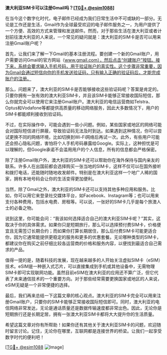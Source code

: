 **澳大利亚SIM卡可以注册Gmail吗？[[TG💪+ @esim1088](https://t.me/s/esim1088)]**

在当今这个数字化时代，电子邮件已经成为我们日常生活中不可或缺的一部分。无论是工作还是生活，Gmail作为全球最受欢迎的电子邮件服务之一，为用户提供了一个方便、高效的方式来管理和发送邮件。然而，对于那些生活在澳大利亚或者计划前往澳大利亚的人来说，一个常见的疑问就是：澳大利亚的SIM卡是否可以用来注册Gmail账户呢？

首先，让我们来了解一下Gmail的基本注册流程。要创建一个新的Gmail账户，用户需要访问Gmail的官方网站（www.gmail.com），然后点击“创建账户”按钮。接下来，系统会要求输入手机号码，用于验证账户的真实性。这个步骤非常重要，因为Gmail会通过短信向你的手机发送验证码，只有输入正确的验证码后，才能完成账户的注册。

那么，问题来了，澳大利亚的SIM卡是否能够接收这些验证码呢？答案是肯定的。只要你拥有一张有效的澳大利亚SIM卡，并且该SIM卡能够正常接收国际短信，那么你就完全可以使用它来注册Gmail账户。澳大利亚的电信运营商如Telstra、Optus和Vodafone等都提供高质量的移动网络服务，因此大多数情况下，用户的SIM卡都能顺利接收到验证码。

不过，在实际操作中，可能会遇到一些小问题。例如，某些国家或地区的网络可能会对国际短信进行屏蔽，导致验证码无法及时到达。如果遇到这种情况，你可以尝试更换不同的网络环境，比如切换到Wi-Fi网络后再试一次。此外，有些用户可能还会担心隐私问题，害怕将个人手机号码暴露给Google。实际上，这种担忧是可以理解的，但Google承诺不会滥用用户的个人信息，所有的信息都会严格保密。

除了注册Gmail账户外，澳大利亚的SIM卡还可以帮助你在海外保持与国内亲友的联系。许多人在出国前都会选择购买一张当地的SIM卡，这样不仅可以在国外接听和拨打电话，还能随时随地收发邮件。特别是在澳大利亚这样一个地广人稀的国家，拥有本地号码会让你的生活变得更加便利。

当然，除了Gmail之外，澳大利亚的SIM卡还可以支持其他多种应用和服务。比如，你可以用它来登录社交媒体平台，如Facebook、Instagram等；也可以用来支付各种费用，包括水电费、房租等。可以说，一张好的SIM卡几乎是每个旅澳人士的必备之物。

说到这里，你可能会问：“我该如何选择适合自己的澳大利亚SIM卡呢？”其实，这取决于你的具体需求。如果你只是短期旅行，那么可以选择预付费SIM卡，价格便宜且无需签订长期合约；而如果你打算长期居住，那么后付费SIM卡可能更适合你，因为它通常能提供更稳定的服务和更多的优惠套餐。无论哪种类型的SIM卡，都建议你在购买之前仔细比较各运营商的价格和服务内容，以便找到最适合自己需求的产品。

值得一提的是，随着科技的发展，现在越来越多的人开始关注虚拟SIM卡（eSIM）技术。eSIM是一种嵌入式芯片，可以直接集成到手机或其他设备中，无需物理SIM卡即可实现联网功能。虽然目前eSIM在澳大利亚的应用还不算广泛，但它代表了未来通信技术的一个重要方向。对于那些经常需要更换国家或地区的人来说，eSIM无疑是一个非常便捷的选择。

最后，我们再来总结一下这篇文章的核心观点。澳大利亚的SIM卡完全可以用来注册Gmail账户，只要你的SIM卡能够正常接收国际短信即可。同时，澳大利亚的电信网络非常发达，无论是通话质量还是数据传输速度都非常出色。因此，无论你是短期旅行还是长期定居，拥有一张澳大利亚SIM卡都将大大提升你的生活质量。

希望这篇文章对你有所帮助！如果你还有其他关于澳大利亚SIM卡的问题，欢迎随时留言讨论。记住，无论你在哪里，互联网都是连接世界的桥梁。让我们一起享受数字时代的便利吧！

[[TG💪+ @esim1088](https://t.me/s/esim1088) ![Image](https://i.postimg.cc/4NQfJmqS/Snipaste-2025-05-13-00-14-12.png)]